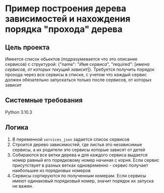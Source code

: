 # Пример построения дерева зависимостей и нахождения порядка "прохода" дерева

## Цель проекта 

Имеется список обьектов (подразумевается что это описание сервисов) с структурой: {"name": "*Имя сервиса*", "required": [*имена сервисов, от которых текущий зависит*]}. Требуется получить порядок прохода через все сервисы в списке, с учетом что каждый сервис должен обязательно запускаться только после сервисов, от которых зависит

## Системные требования

Python 3.10.3

## Логика

1. В переменной `services_json` задается список сервисов
2. Строится дерево зависимостей, где листья это независимые сервисы, а их родители это сервисы которые зависят от детей
3. Собираются все ветки дерева и для каждого сервиса выдается номер равный его порядковому номер начиная с корня. Если сервис присутствует в разных ветках одновременно - сервис получает наибольшее из порядковых номеров
4. Сервисы сортируются по полученным номерам. Если сервисы имеют одинаковый порядковый номер, значит порядок их запуска не важен.